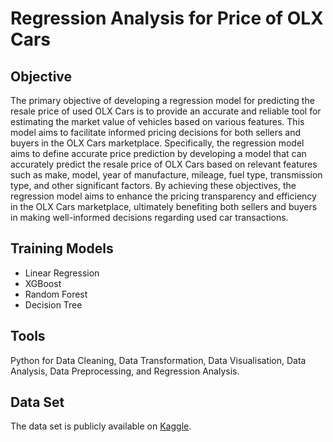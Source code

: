 # Regression Analysis for Price of OLX Cars

## Objective

The primary objective of developing a regression model for predicting the resale price of used OLX Cars is to provide an accurate and reliable tool for estimating the market value of vehicles based on various features. This model aims to facilitate informed pricing decisions for both sellers and buyers in the OLX Cars marketplace. Specifically, the regression model aims to define accurate price prediction by developing a model that can accurately predict the resale price of OLX Cars based on relevant features such as make, model, year of manufacture, mileage, fuel type, transmission type, and other significant factors. By achieving these objectives, the regression model aims to enhance the pricing transparency and efficiency in the OLX Cars marketplace, ultimately benefiting both sellers and buyers in making well-informed decisions regarding used car transactions.

## Training Models

- Linear Regression
- XGBoost
- Random Forest
- Decision Tree

## Tools
Python for Data Cleaning, Data Transformation, Data Visualisation, Data Analysis, Data Preprocessing, and Regression Analysis.

## Data Set
The data set is publicly available on [Kaggle](https://www.kaggle.com/datasets/abdullahkhanuet22/olx-cars-dataset).
